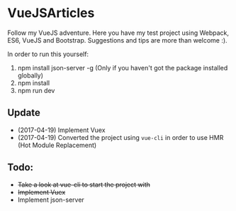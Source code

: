 # VueJSArticles

Follow my VueJS adventure. Here you have my test project using Webpack, ES6, VueJS and Bootstrap. Suggestions and tips are more than welcome :).

In order to run this yourself:

1. npm install json-server -g (Only if you haven't got the package installed globally)
2. npm install
3. npm run dev

## Update
- (2017-04-19) Implement Vuex
- (2017-04-19) Converted the project using `vue-cli` in order to use HMR (Hot Module Replacement)

## Todo: 
* ~~Take a look at vue-cli to start the project with~~
* ~~Implement Vuex~~
* Implement json-server